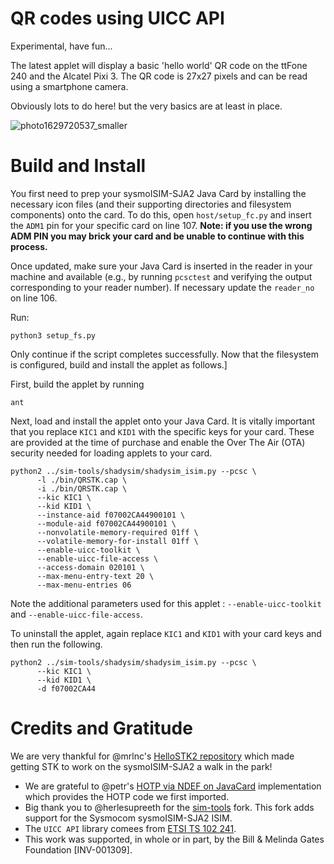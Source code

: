 # QR codes using UICC API

Experimental, have fun...

The latest applet will display a basic 'hello world' QR code on the ttFone 240 and the Alcatel Pixi 3. The QR code is 27x27 pixels and can be read using a smartphone camera.

Obviously lots to do here! but the very basics are at least in place.

![photo1629720537_smaller](https://user-images.githubusercontent.com/10000317/130613365-717188f9-1967-4ec3-bb6b-a06bfd9d76b7.jpeg)


# Build and Install

You first need to prep your sysmoISIM-SJA2 Java Card by installing the necessary icon files (and their supporting directories and filesystem components) onto the card. To do this, open `host/setup_fc.py` and insert the `ADM1` pin for your specific card on line 107. __Note: if you use the wrong ADM PIN you may brick your card and be unable to continue with this process.__

Once updated, make sure your Java Card is inserted in the reader in your machine and available (e.g., by running `pcsctest` and verifying the output corresponding to your reader number). If necessary update the `reader_no` on line 106.

Run:

```
python3 setup_fs.py
```

Only continue if the script completes successfully. Now that the filesystem is configured, build and install the applet as follows.]

First, build the applet by running

```
ant
```

Next, load and install the applet onto your Java Card. It is vitally important that you replace `KIC1` and `KID1` with the specific keys for your card. These are provided at the time of purchase and enable the Over The Air (OTA) security needed for loading applets to your card.

```
python2 ../sim-tools/shadysim/shadysim_isim.py --pcsc \
      -l ./bin/QRSTK.cap \
      -i ./bin/QRSTK.cap \
      --kic KIC1 \
      --kid KID1 \
      --instance-aid f07002CA44900101 \
      --module-aid f07002CA44900101 \
      --nonvolatile-memory-required 01ff \
      --volatile-memory-for-install 01ff \
      --enable-uicc-toolkit \
      --enable-uicc-file-access \
      --access-domain 020101 \
      --max-menu-entry-text 20 \
      --max-menu-entries 06
```

Note the additional parameters used for this applet : `--enable-uicc-toolkit` and `--enable-uicc-file-access`. 

To uninstall the applet, again replace `KIC1` and `KID1` with your card keys and then run the following.

```
python2 ../sim-tools/shadysim/shadysim_isim.py --pcsc \
      --kic KIC1 \
      --kid KID1 \
      -d f07002CA44
```

# Credits and Gratitude

 We are very thankful for @mrlnc's [HelloSTK2 repository](https://github.com/mrlnc/HelloSTK2) which made getting STK to work on the sysmoISIM-SJA2 a walk in the park!
* We are grateful to @petr's [HOTP via NDEF on JavaCard](https://github.com/petrs/hotp_via_ndef) implementation which provides the HOTP code we first imported.
* Big thank you to @herlesupreeth for the [sim-tools](https://github.com/herlesupreeth/sim-tools.git) fork. This fork adds support for the Sysmocom sysmoISIM-SJA2 ISIM.
* The `UICC API` library comees from [ETSI TS 102 241](https://www.etsi.org/deliver/etsi_ts/102200_102299/102241/17.01.00_60/).
* This work was supported, in whole or in part, by the Bill & Melinda Gates Foundation [INV-001309].
